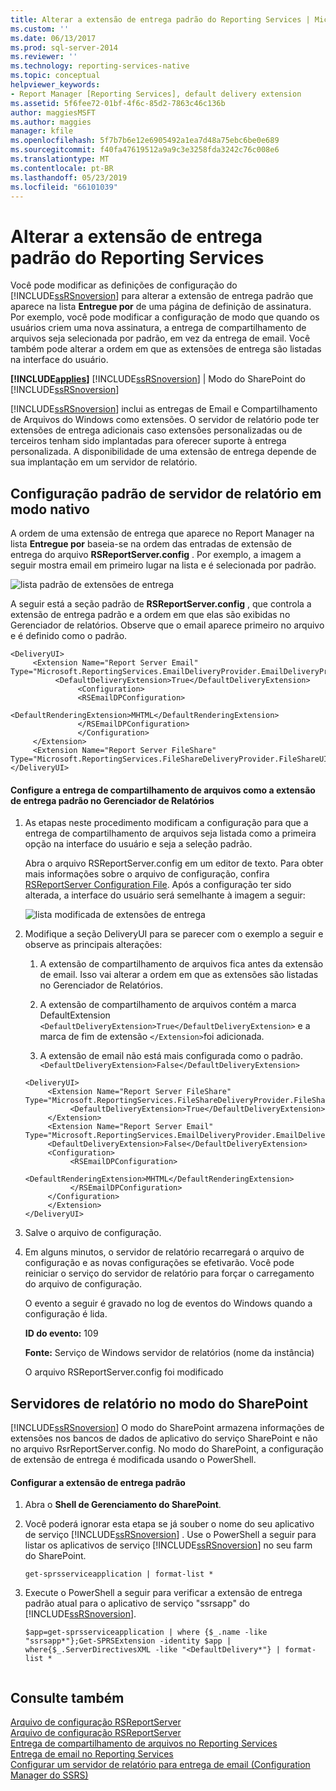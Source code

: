 ```yaml
---
title: Alterar a extensão de entrega padrão do Reporting Services | Microsoft Docs
ms.custom: ''
ms.date: 06/13/2017
ms.prod: sql-server-2014
ms.reviewer: ''
ms.technology: reporting-services-native
ms.topic: conceptual
helpviewer_keywords:
- Report Manager [Reporting Services], default delivery extension
ms.assetid: 5f6fee72-01bf-4f6c-85d2-7863c46c136b
author: maggiesMSFT
ms.author: maggies
manager: kfile
ms.openlocfilehash: 5f7b7b6e12e6905492a1ea7d48a75ebc6be0e689
ms.sourcegitcommit: f40fa47619512a9a9c3e3258fda3242c76c008e6
ms.translationtype: MT
ms.contentlocale: pt-BR
ms.lasthandoff: 05/23/2019
ms.locfileid: "66101039"
---
```

# <a name="change-the-default-reporting-services-delivery-extension"></a>Alterar a extensão de entrega padrão do Reporting Services
  Você pode modificar as definições de configuração do [!INCLUDE[ssRSnoversion](../../../includes/ssrsnoversion-md.md)] para alterar a extensão de entrega padrão que aparece na lista **Entregue por** de uma página de definição de assinatura. Por exemplo, você pode modificar a configuração de modo que quando os usuários criem uma nova assinatura, a entrega de compartilhamento de arquivos seja selecionada por padrão, em vez da entrega de email. Você também pode alterar a ordem em que as extensões de entrega são listadas na interface do usuário.  
  
 **[!INCLUDE[applies](../../includes/applies-md.md)]**  [!INCLUDE[ssRSnoversion](../../../includes/ssrsnoversion-md.md)] | Modo do SharePoint do [!INCLUDE[ssRSnoversion](../../../includes/ssrsnoversion-md.md)]   
  
 [!INCLUDE[ssRSnoversion](../../../includes/ssrsnoversion-md.md)] inclui as entregas de Email e Compartilhamento de Arquivos do Windows como extensões. O servidor de relatório pode ter extensões de entrega adicionais caso extensões personalizadas ou de terceiros tenham sido implantadas para oferecer suporte à entrega personalizada. A disponibilidade de uma extensão de entrega depende de sua implantação em um servidor de relatório.  
  
## <a name="default-native-mode-report-server-configuration"></a>Configuração padrão de servidor de relatório em modo nativo  
 A ordem de uma extensão de entrega que aparece no Report Manager na lista **Entregue por** baseia-se na ordem das entradas de extensão de entrega do arquivo **RSReportServer.config** . Por exemplo, a imagem a seguir mostra email em primeiro lugar na lista e é selecionada por padrão.  
  
 ![lista padrão de extensões de entrega](../media/ssrs-default-delivery.png "default list of delivery extensions")  
  
 A seguir está a seção padrão de **RSReportServer.config** , que controla a extensão de entrega padrão e a ordem em que elas são exibidas no Gerenciador de relatórios. Observe que o email aparece primeiro no arquivo e é definido como o padrão.  
  
```  
<DeliveryUI>  
     <Extension Name="Report Server Email" Type="Microsoft.ReportingServices.EmailDeliveryProvider.EmailDeliveryProviderControl,ReportingServicesEmailDeliveryProvider">  
          <DefaultDeliveryExtension>True</DefaultDeliveryExtension>  
               <Configuration>  
               <RSEmailDPConfiguration>  
                    <DefaultRenderingExtension>MHTML</DefaultRenderingExtension>  
               </RSEmailDPConfiguration>  
               </Configuration>  
     </Extension>  
     <Extension Name="Report Server FileShare" Type="Microsoft.ReportingServices.FileShareDeliveryProvider.FileShareUIControl,ReportingServicesFileShareDeliveryProvider"/>  
</DeliveryUI>  
```  
  
#### <a name="configure-file-share-delivery-as-the-default-delivery-extension-in-report-manager"></a>Configure a entrega de compartilhamento de arquivos como a extensão de entrega padrão no Gerenciador de Relatórios  
  
1.  As etapas neste procedimento modificam a configuração para que a entrega de compartilhamento de arquivos seja listada como a primeira opção na interface do usuário e seja a seleção padrão.  
  
     Abra o arquivo RSReportServer.config em um editor de texto. Para obter mais informações sobre o arquivo de configuração, confira [RSReportServer Configuration File](../report-server/rsreportserver-config-configuration-file.md). Após a configuração ter sido alterada, a interface do usuário será semelhante à imagem a seguir:  
  
     ![lista modificada de extensões de entrega](../media/ssrs-modified-delivery.png "lista modificada de extensões de entrega")  
  
2.  Modifique a seção DeliveryUI para se parecer com o exemplo a seguir e observe as principais alterações:  
  
    1.  A extensão de compartilhamento de arquivos fica antes da extensão de email. Isso vai alterar a ordem em que as extensões são listadas no Gerenciador de Relatórios.  
  
    2.  A extensão de compartilhamento de arquivos contém a marca DefaultExtension `<DefaultDeliveryExtension>True</DefaultDeliveryExtension>` e a marca de fim de extensão `</Extension>`foi adicionada.  
  
    3.  A extensão de email não está mais configurada como o padrão. `<DefaultDeliveryExtension>False</DefaultDeliveryExtension>`  
  
    ```  
    <DeliveryUI>  
         <Extension Name="Report Server FileShare" Type="Microsoft.ReportingServices.FileShareDeliveryProvider.FileShareUIControl,ReportingServicesFileShareDeliveryProvider">  
              <DefaultDeliveryExtension>True</DefaultDeliveryExtension>  
         </Extension>  
         <Extension Name="Report Server Email" Type="Microsoft.ReportingServices.EmailDeliveryProvider.EmailDeliveryProviderControl,ReportingServicesEmailDeliveryProvider">  
         <DefaultDeliveryExtension>False</DefaultDeliveryExtension>  
         <Configuration>  
              <RSEmailDPConfiguration>  
                   <DefaultRenderingExtension>MHTML</DefaultRenderingExtension>  
              </RSEmailDPConfiguration>  
         </Configuration>  
         </Extension>  
    </DeliveryUI>  
    ```  
  
3.  Salve o arquivo de configuração.  
  
4.  Em alguns minutos, o servidor de relatório recarregará o arquivo de configuração e as novas configurações se efetivarão. Você pode reiniciar o serviço do servidor de relatório para forçar o carregamento do arquivo de configuração.  
  
     O evento a seguir é gravado no log de eventos do Windows quando a configuração é lida.  
  
     **ID do evento:** 109  
  
     **Fonte:** Serviço de Windows servidor de relatórios (nome da instância)  
  
     O arquivo RSReportServer.config foi modificado  
  
## <a name="sharepoint-mode-report-servers"></a>Servidores de relatório no modo do SharePoint  
 [!INCLUDE[ssRSnoversion](../../../includes/ssrsnoversion-md.md)] O modo do SharePoint armazena informações de extensões nos bancos de dados de aplicativo do serviço SharePoint e não no arquivo RsrReportServer.config. No modo do SharePoint, a configuração de extensão de entrega é modificada usando o PowerShell.  
  
#### <a name="configure-the-default-delivery-extension"></a>Configurar a extensão de entrega padrão  
  
1.  Abra o **Shell de Gerenciamento do SharePoint**.  
  
2.  Você poderá ignorar esta etapa se já souber o nome do seu aplicativo de serviço [!INCLUDE[ssRSnoversion](../../../includes/ssrsnoversion-md.md)] . Use o PowerShell a seguir para listar os aplicativos de serviço [!INCLUDE[ssRSnoversion](../../../includes/ssrsnoversion-md.md)] no seu farm do SharePoint.  
  
    ```  
    get-sprsserviceapplication | format-list *  
    ```  
  
3.  Execute o PowerShell a seguir para verificar a extensão de entrega padrão atual para o aplicativo de serviço "ssrsapp" do [!INCLUDE[ssRSnoversion](../../../includes/ssrsnoversion-md.md)].  
  
    ```  
    $app=get-sprsserviceapplication | where {$_.name -like "ssrsapp*"};Get-SPRSExtension -identity $app | where{$_.ServerDirectivesXML -like "<DefaultDelivery*"} | format-list *  
  
    ```  
  
## <a name="see-also"></a>Consulte também  
 [Arquivo de configuração RSReportServer](../report-server/rsreportserver-config-configuration-file.md)   
 [Arquivo de configuração RSReportServer](../report-server/rsreportserver-config-configuration-file.md)   
 [Entrega de compartilhamento de arquivos no Reporting Services](file-share-delivery-in-reporting-services.md)   
 [Entrega de email no Reporting Services](e-mail-delivery-in-reporting-services.md)   
 [Configurar um servidor de relatório para entrega de email &#40;Configuration Manager do SSRS&#41;](../../sql-server/install/configure-a-report-server-for-e-mail-delivery-ssrs-configuration-manager.md)  
  
  
